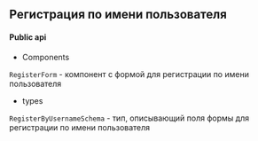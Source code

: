 ## Регистрация по имени пользователя

#### Public api

- Components

`RegisterForm` - компонент с формой для регистрации по имени пользователя

- types

`RegisterByUsernameSchema` - тип, описывающий поля формы для регистрации по имени пользователя

